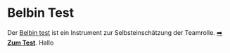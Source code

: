 # Belbin Test

Der [Belbin test](https://en.wikipedia.org/wiki/Belbin_Team_Inventory) ist ein Instrument zur Selbsteinschätzung der Teamrolle. [:arrow_right: **Zum Test**](https://kaago.github.io/belbin/).
Hallo
